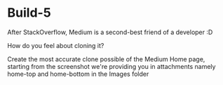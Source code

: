 # Build-5
 After StackOverflow, Medium is a second-best friend of a developer :D 

How do you feel about cloning it?

Create the most accurate clone possible of the Medium Home page, starting from the screenshot we're providing you in attachments namely home-top and home-bottom in the Images folder
